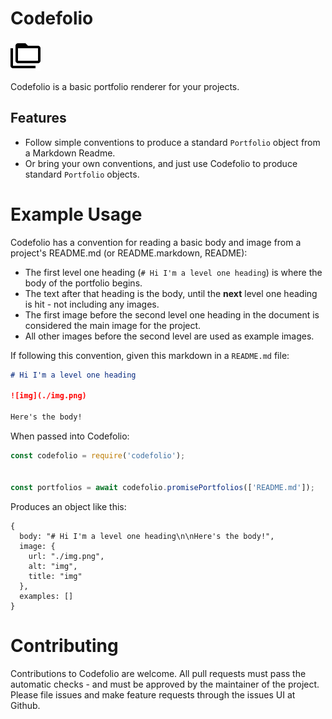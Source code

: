 # Codefolio

![logo](./folder-multiple-outline.svg)

Codefolio is a basic portfolio renderer for your projects.

## Features

- Follow simple conventions to produce a standard `Portfolio` object from a Markdown Readme.
- Or bring your own conventions, and just use Codefolio to produce standard `Portfolio` objects.

# Example Usage

Codefolio has a convention for reading a basic body and image from a project's README.md (or README.markdown, README):

- The first level one heading (`# Hi I'm a level one heading`) is where the body of the portfolio begins.
- The text after that heading is the body, until the **next** level one heading is hit - not including any images.
- The first image before the second level one heading in the document is considered the main image for the project.
- All other images before the second level are used as example images.

If following this convention, given this markdown in a `README.md` file:

```markdown
# Hi I'm a level one heading

![img](./img.png)

Here's the body!
```

When passed into Codefolio:

```js
const codefolio = require('codefolio');


const portfolios = await codefolio.promisePortfolios(['README.md']);
```

Produces an object like this:

```json5
{
  body: "# Hi I'm a level one heading\n\nHere's the body!",
  image: {
    url: "./img.png",
    alt: "img",
    title: "img"
  },
  examples: []
}
```

# Contributing

Contributions to Codefolio are welcome. All pull requests must pass the automatic checks - and must be approved by the maintainer of the project. Please file issues and make feature requests through the issues UI at Github.
